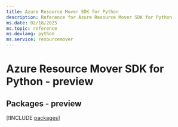 ```yaml
---
title: Azure Resource Mover SDK for Python
description: Reference for Azure Resource Mover SDK for Python
ms.date: 02/18/2025
ms.topic: reference
ms.devlang: python
ms.service: resourcemover
---
```

# Azure Resource Mover SDK for Python - preview
## Packages - preview
[!INCLUDE [packages](resource-mover-index.md)]